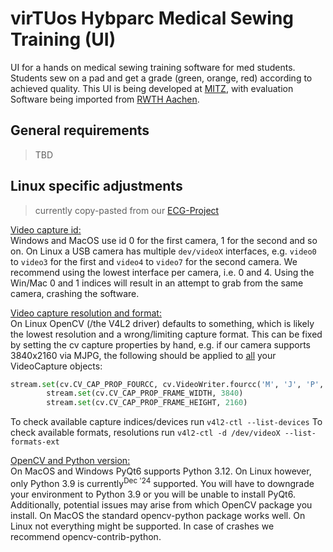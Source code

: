 virTUos Hybparc Medical Sewing Training (UI)
==============

UI for a hands on medical sewing training software for med students. Students sew on a pad and get a grade (green, orange, red) according to achieved quality.
This UI is being developed at [MITZ](https://tu-dresden.de/med/mf/mitz), with evaluation Software being imported from [RWTH Aachen](https://www.rwth-aachen.de/go/id/a/).

General requirements
--------------------

> TBD

Linux specific adjustments
--------------------------

> currently copy-pasted from our [ECG-Project](https://github.com/leloomi/hybparc_aruco)

<u>Video capture id:</u><br>
Windows and MacOS use id 0 for the first camera, 1 for the second and so on. On Linux a USB camera has multiple `dev/videoX` interfaces, e.g. `video0` to `video3` for the first and `video4` to `video7` for the second camera. We recommend using the lowest interface per camera, i.e. 0 and 4. Using the Win/Mac 0 and 1 indices will result in an attempt to grab from the same camera, crashing the software.

<u>Video capture resolution and format:</u><br>
On Linux OpenCV (/the V4L2 driver) defaults to something, which is likely the lowest resolution and a wrong/limiting capture format. This can be fixed by setting the cv capture properties by hand, e.g. if our camera supports 3840x2160 via MJPG, the following should be applied to <u>all</u> your VideoCapture objects:
```` Python
stream.set(cv.CV_CAP_PROP_FOURCC, cv.VideoWriter.fourcc('M', 'J', 'P', 'G'))
        stream.set(cv.CV_CAP_PROP_FRAME_WIDTH, 3840)
        stream.set(cv.CV_CAP_PROP_FRAME_HEIGHT, 2160)
````
To check available capture indices/devices run `v4l2-ctl --list-devices`
To check available formats, resolutions run `v4l2-ctl -d /dev/videoX --list-formats-ext`

<u>OpenCV and Python version:</u><br>
On MacOS and Windows PyQt6 supports Python 3.12. On Linux however, only Python 3.9 is currently<sup>Dec '24</sup> supported. You will have to downgrade your environment to Python 3.9 or you will be unable to install PyQt6.
<br>Additionally, potential issues may arise from which OpenCV package you install. On MacOS the standard opencv-python package works well. On Linux not everything might be supported. In case of crashes we recommend opencv-contrib-python.
